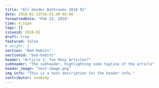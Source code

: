```yaml
---
title: "All Gender Bathrooms 2018 02"
date: 2018-02-23T16:51:49-05:00
formattedDate: "Feb 23, 2018"
time: 4:51pm
tags: []
issueid: 2018-02
draft: true
featured: false
# weight: 1 
section: "Bad Habits"
sectionid: "bad-habits"
header: "Article 2: Too Many Articles?"
subheader: "The subheader, highlighting some tagline of the article"
header_image: "test-image.png"
img_info: "This is a test description for the header info."
contributor: nnobody
---
```


